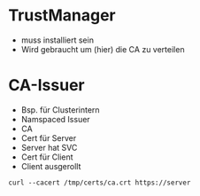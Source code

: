 # TrustManager

* muss installiert sein
* Wird gebraucht um (hier) die CA zu verteilen


#  CA-Issuer

* Bsp. für Clusterintern
* Namspaced Issuer
* CA
* Cert für Server 
* Server hat SVC
* Cert für Client
* Client ausgerollt


~~~
curl --cacert /tmp/certs/ca.crt https://server
~~~
